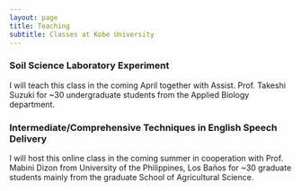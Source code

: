 ```yaml
---
layout: page
title: Teaching
subtitle: Classes at Kobe University 
---
```

### Soil Science Laboratory Experiment
I will teach this class in the coming April together with Assist. Prof. Takeshi Suzuki for ~30 undergraduate students from the Applied Biology department.

### Intermediate/Comprehensive Techniques in English Speech Delivery
I will host this online class in the coming summer in cooperation with Prof. Mabini Dizon from University of the Philippines, Los Baños for ~30 graduate students mainly from the graduate School of Agricultural Science.
